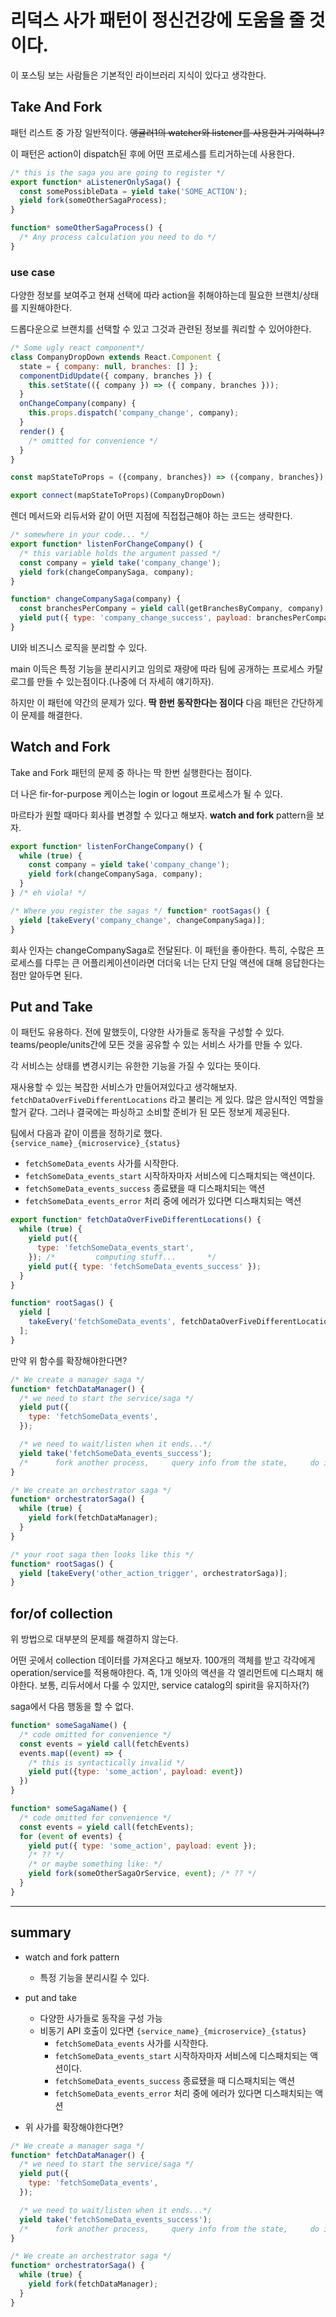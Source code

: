 # 리덕스 사가 패턴이 정신건강에 도움을 줄 것이다.

이 포스팅 보는 사람들은 기본적인 라이브러리 지식이 있다고 생각한다.

## Take And Fork

패턴 리스트 중 가장 일반적이다. ~~앵귤러1의 watcher와 listener를 사용한거 기억하니?~~

이 패턴은 action이 dispatch된 후에 어떤 프로세스를 트리거하는데 사용한다.

```js
/* this is the saga you are going to register */
export function* aListenerOnlySaga() {
  const somePossibleData = yield take('SOME_ACTION');
  yield fork(someOtherSagaProcess);
}

function* someOtherSagaProcess() {
  /* Any process calculation you need to do */
}
```

### use case

다양한 정보를 보여주고 현재 선택에 따라 action을 취해야하는데 필요한 브랜치/상태를 지원해야한다.

드롭다운으로 브랜치를 선택할 수 있고 그것과 관련된 정보를 쿼리할 수 있어야한다.

```js
/* Some ugly react component*/
class CompanyDropDown extends React.Component {
  state = { company: null, branches: [] };
  componentDidUpdate({ company, branches }) {
    this.setState(({ company }) => ({ company, branches }));
  }
  onChangeCompany(company) {
    this.props.dispatch('company_change', company);
  }
  render() {
    /* omitted for convenience */
  }
}

const mapStateToProps = ({company, branches}) => ({company, branches})

export connect(mapStateToProps)(CompanyDropDown)
```

렌더 메서드와 리듀서와 같이 어떤 지점에 직접접근해야 하는 코드는 생략한다.

```js
/* somewhere in your code... */
export function* listenForChangeCompany() {
  /* this variable holds the argument passed */
  const company = yield take('company_change');
  yield fork(changeCompanySaga, company);
}

function* changeCompanySaga(company) {
  const branchesPerCompany = yield call(getBranchesByCompany, company);
  yield put({ type: 'company_change_success', payload: branchesPerCompany });
}
```

UI와 비즈니스 로직을 분리할 수 있다.

main 이득은 특정 기능을 분리시키고 임의로 재량에 따라 팀에 공개하는 프로세스 카탈로그를 만들 수 있는점이다.(나중에 더 자세히 얘기하자).

하지만 이 패턴에 약간의 문제가 있다. **딱 한번 동작한다는 점이다**
다음 패턴은 간단하게 이 문제를 해결한다.

## Watch and Fork

Take and Fork 패턴의 문제 중 하나는 딱 한번 실행한다는 점이다.

더 나은 fir-for-purpose 케이스는 login or logout 프로세스가 될 수 있다.

마르타가 원할 때마다 회사를 변경할 수 있다고 해보자.
**watch and fork** pattern을 보자.

```js
export function* listenForChangeCompany() {
  while (true) {
    const company = yield take('company_change');
    yield fork(changeCompanySaga, company);
  }
} /* eh viola! */
```

```js
/* Where you register the sagas */ function* rootSagas() {
  yield [takeEvery('company_change', changeCompanySaga)];
}
```

회사 인자는 changeCompanySaga로 전달된다.
이 패턴을 좋아한다. 특히, 수많은 프로세스를 다루는 큰 어플리케이션이라면 더더욱
너는 단지 단일 액션에 대해 응답한다는 점만 알아두면 된다.

## Put and Take

이 패턴도 유용하다. 전에 말했듯이, 다양한 사가들로 동작을 구성할 수 있다.
teams/people/units간에 모든 것을 공유할 수 있는 서비스 사가를 만들 수 있다.

각 서비스는 상태를 변경시키는 유한한 기능을 가질 수 있다는 뜻이다.

재사용할 수 있는 복잡한 서비스가 만들어져있다고 생각해보자.
`fetchDataOverFiveDifferentLocations` 라고 불리는 게 있다. 많은 암시적인 역할을 할거 같다. 그러나 결국에는 파싱하고 소비할 준비가 된 모든 정보게 제공된다.

팀에서 다음과 같이 이름을 정하기로 했다.
`{service_name}_{microservice}_{status}`

- `fetchSomeData_events` 사가를 시작한다.
- `fetchSomeData_events_start` 시작하자마자 서비스에 디스패치되는 액션이다.
- `fetchSomeData_events_success` 종료됐을 때 디스패치되는 액션
- `fetchSomeData_events_error` 처리 중에 에러가 있다면 디스패치되는 액션

```js
export function* fetchDataOverFiveDifferentLocations() {
  while (true) {
    yield put({
      type: 'fetchSomeData_events_start',
    }); /*         computing stuff...       */
    yield put({ type: 'fetchSomeData_events_success' });
  }
}

function* rootSagas() {
  yield [
    takeEvery('fetchSomeData_events', fetchDataOverFiveDifferentLocations),
  ];
}
```

만약 위 함수를 확장해야한다면?

```js
/* We create a manager saga */
function* fetchDataManager() {
  /* we need to start the service/saga */
  yield put({
    type: 'fetchSomeData_events',
  });

  /* we need to wait/listen when it ends...*/
  yield take('fetchSomeData_events_success');
  /*      fork another process,     query info from the state,     do imperative stuff,     whatever you need to do when the previous saga finishes, the sky is the limit...    */
}

/* We create an orchestrator saga */
function* orchestratorSaga() {
  while (true) {
    yield fork(fetchDataManager);
  }
}
```

```js
/* your root saga then looks like this */
function* rootSagas() {
  yield [takeEvery('other_action_trigger', orchestratorSaga)];
}
```

## for/of collection

위 방법으로 대부분의 문제를 해결하지 않는다.

어떤 곳에서 collection 데이터를 가져온다고 해보자. 100개의 객체를 받고 각각에게 operation/service를 적용해야한다. 즉, 1개 잇아의 액션을 각 엘리먼트에 디스패치 해야한다. 보통, 리듀서에서 다룰 수 있지만, service catalog의 spirit을 유지하자(?)

saga에서 다음 행동을 할 수 없다.

```js
function* someSagaName() {
  /* code omitted for convenience */
  const events = yield call(fetchEvents)
  events.map((event) => {
    /* this is syntactically invalid */
    yield put({type: 'some_action', payload: event})
  })
}
```

```js
function* someSagaName() {
  /* code omitted for convenience */
  const events = yield call(fetchEvents);
  for (event of events) {
    yield put({ type: 'some_action', payload: event });
    /* ?? */
    /* or maybe something like: */
    yield fork(someOtherSagaOrService, event); /* ?? */
  }
}
```

---

## summary

- watch and fork pattern

  - 특정 기능을 분리시킬 수 있다.

- put and take

  - 다양한 사가들로 동작을 구성 가능
  - 비동기 API 호출이 있다면 `{service_name}_{microservice}_{status}`
    - `fetchSomeData_events` 사가를 시작한다.
    - `fetchSomeData_events_start` 시작하자마자 서비스에 디스패치되는 액션이다.
    - `fetchSomeData_events_success` 종료됐을 때 디스패치되는 액션
    - `fetchSomeData_events_error` 처리 중에 에러가 있다면 디스패치되는 액션

- 위 사가를 확장해야한다면?

```js
/* We create a manager saga */
function* fetchDataManager() {
  /* we need to start the service/saga */
  yield put({
    type: 'fetchSomeData_events',
  });

  /* we need to wait/listen when it ends...*/
  yield take('fetchSomeData_events_success');
  /*      fork another process,     query info from the state,     do imperative stuff,     whatever you need to do when the previous saga finishes, the sky is the limit...    */
}

/* We create an orchestrator saga */
function* orchestratorSaga() {
  while (true) {
    yield fork(fetchDataManager);
  }
}
```
